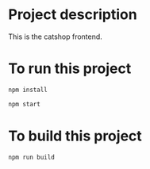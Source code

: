 # Project description

This is the catshop frontend.

# To run this project

```sh
npm install
```

```sh
npm start
```

# To build this project

```sh
npm run build
```
